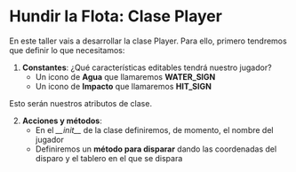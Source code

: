 # Hundir la Flota: Clase Player

En este taller vais a desarrollar la clase Player. Para ello, primero tendremos que definir lo que necesitamos:

1. **Constantes**: ¿Qué características editables tendrá nuestro jugador?
    * Un icono de **Agua** que llamaremos **WATER_SIGN**
    * Un icono de **Impacto** que llamaremos **HIT_SIGN**

Esto serán nuestros atributos de clase.

2. **Acciones y métodos**:
    * En el *\_\_init\_\_* de la clase definiremos, de momento, el nombre del jugador
    * Definiremos un **método para disparar** dando las coordenadas del disparo y el tablero en el que se dispara